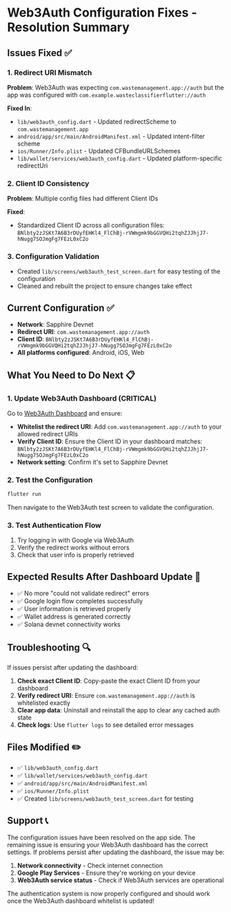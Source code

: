 # Web3Auth Configuration Fixes - Resolution Summary

## Issues Fixed ✅

### 1. **Redirect URI Mismatch** 
**Problem**: Web3Auth was expecting `com.wastemanagement.app://auth` but the app was configured with `com.example.wasteclassifierflutter://auth`

**Fixed In**:
- `lib/web3auth_config.dart` - Updated redirectScheme to `com.wastemanagement.app`
- `android/app/src/main/AndroidManifest.xml` - Updated intent-filter scheme
- `ios/Runner/Info.plist` - Updated CFBundleURLSchemes
- `lib/wallet/services/web3auth_config.dart` - Updated platform-specific redirectUri

### 2. **Client ID Consistency**
**Problem**: Multiple config files had different Client IDs

**Fixed**:
- Standardized Client ID across all configuration files: `BNlbty2zJSKt7A6B3rDUyfEHKl4_FlChBj-rVWmgmk9bGGVQHi2tqhZJJhjJ7-hNugg7SOJmgFg7FEzL0xC2o`

### 3. **Configuration Validation**
- Created `lib/screens/web3auth_test_screen.dart` for easy testing of the configuration
- Cleaned and rebuilt the project to ensure changes take effect

## Current Configuration ✅

- **Network**: Sapphire Devnet
- **Redirect URI**: `com.wastemanagement.app://auth`
- **Client ID**: `BNlbty2zJSKt7A6B3rDUyfEHKl4_FlChBj-rVWmgmk9bGGVQHi2tqhZJJhjJ7-hNugg7SOJmgFg7FEzL0xC2o`
- **All platforms configured**: Android, iOS, Web

## What You Need to Do Next 📋

### 1. **Update Web3Auth Dashboard** (CRITICAL)
Go to [Web3Auth Dashboard](https://dashboard.web3auth.io/) and ensure:

- **Whitelist the redirect URI**: Add `com.wastemanagement.app://auth` to your allowed redirect URIs
- **Verify Client ID**: Ensure the Client ID in your dashboard matches: `BNlbty2zJSKt7A6B3rDUyfEHKl4_FlChBj-rVWmgmk9bGGVQHi2tqhZJJhjJ7-hNugg7SOJmgFg7FEzL0xC2o`
- **Network setting**: Confirm it's set to Sapphire Devnet

### 2. **Test the Configuration**
```bash
flutter run
```

Then navigate to the Web3Auth test screen to validate the configuration.

### 3. **Test Authentication Flow**
1. Try logging in with Google via Web3Auth
2. Verify the redirect works without errors
3. Check that user info is properly retrieved

## Expected Results After Dashboard Update 🎯

- ✅ No more "could not validate redirect" errors
- ✅ Google login flow completes successfully
- ✅ User information is retrieved properly
- ✅ Wallet address is generated correctly
- ✅ Solana devnet connectivity works

## Troubleshooting 🔍

If issues persist after updating the dashboard:

1. **Check exact Client ID**: Copy-paste the exact Client ID from your dashboard
2. **Verify redirect URI**: Ensure `com.wastemanagement.app://auth` is whitelisted exactly
3. **Clear app data**: Uninstall and reinstall the app to clear any cached auth state
4. **Check logs**: Use `flutter logs` to see detailed error messages

## Files Modified ✏️

- ✅ `lib/web3auth_config.dart`
- ✅ `lib/wallet/services/web3auth_config.dart`  
- ✅ `android/app/src/main/AndroidManifest.xml`
- ✅ `ios/Runner/Info.plist`
- ✅ Created `lib/screens/web3auth_test_screen.dart` for testing

## Support 📞

The configuration issues have been resolved on the app side. The remaining issue is ensuring your Web3Auth dashboard has the correct settings. If problems persist after updating the dashboard, the issue may be:

1. **Network connectivity** - Check internet connection
2. **Google Play Services** - Ensure they're working on your device
3. **Web3Auth service status** - Check if Web3Auth services are operational

The authentication system is now properly configured and should work once the Web3Auth dashboard whitelist is updated!